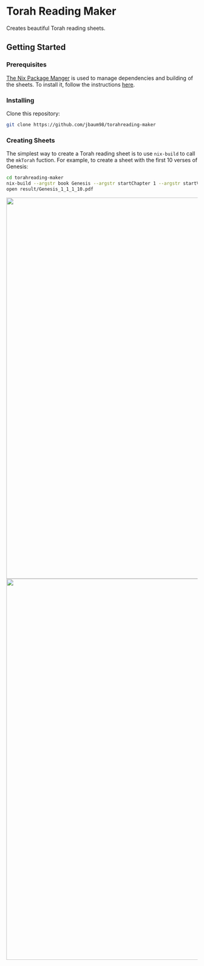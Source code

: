 # Torah Reading Maker

Creates beautiful Torah reading sheets.

## Getting Started

### Prerequisites

[The Nix Package Manger](https://nixos.org/nix) is used to manage dependencies and building of the sheets.
To install it, follow the instructions [here](https://nixos.org/nix/download.html).

### Installing

Clone this repository:

```sh
git clone https://github.com/jbaum98/torahreading-maker
```

### Creating Sheets

The simplest way to create a Torah reading sheet is to use `nix-build` to call the `mkTorah` fuction.
For example, to create a sheet with the first 10 verses of Genesis:

```sh
cd torahreading-maker
nix-build --argstr book Genesis --argstr startChapter 1 --argstr startVerse 1 --argstr endChapter 1 --argstr endVerse 10
open result/Genesis_1_1_1_10.pdf
```

<image src="https://user-images.githubusercontent.com/5283991/29955856-bc21ecbc-8eb0-11e7-802e-d3ee6905d013.jpg" width="1000px"></image>
<image src="https://user-images.githubusercontent.com/5283991/29955857-bc23bf7e-8eb0-11e7-826e-736cd74b97fa.jpg" width="1000px"></image>
